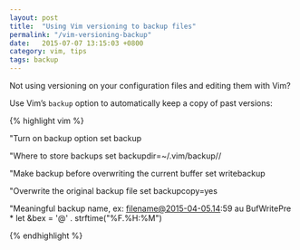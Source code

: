 ```yaml
---
layout: post
title:  "Using Vim versioning to backup files"
permalink: "/vim-versioning-backup"
date:   2015-07-07 13:15:03 +0800
category: vim, tips
tags: backup
---
```


Not using versioning on your configuration files and editing them with Vim?

Use Vim’s `backup` option to automatically keep a copy of past versions:

{% highlight vim %}

"Turn on backup option
set backup

"Where to store backups
set backupdir=~/.vim/backup//

"Make backup before overwriting the current buffer
set writebackup

"Overwrite the original backup file
set backupcopy=yes

"Meaningful backup name, ex: filename@2015-04-05.14:59
au BufWritePre * let &bex = '@' . strftime("%F.%H:%M")

{% endhighlight %}
